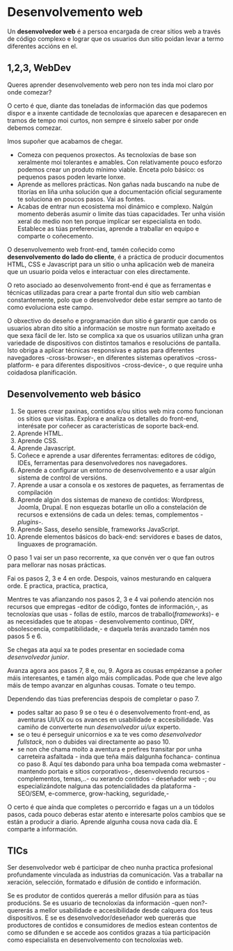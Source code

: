 # Desenvolvemento web

Un **desenvolvedor web** é a persoa encargada de crear sitios web a través de código complexo e lograr que os usuarios dun sitio poidan levar a termo diferentes accións en el.

## 1,2,3, WebDev

Queres aprender desenvolvemento web pero non tes inda moi claro por onde comezar?

O certo é que, diante das toneladas de información das que podemos dispor e a inxente cantidade de tecnoloxías que aparecen e desaparecen en tramos de tempo moi curtos, non sempre é sinxelo saber por onde debemos comezar.

Imos supoñer que acabamos de chegar.

- Comeza con pequenos proxectos. As tecnoloxías de base son xeralmente moi tolerantes e amables. Con relativamente pouco esforzo podemos crear un produto mínimo viable. Enceta polo básico: os pequenos pasos poden levarte lonxe.
- Aprende as mellores prácticas. Non gañas nada buscando na nube de titorías en liña unha solución que a documentación oficial seguramente te soluciona en poucos pasos. Vai as fontes.
- Acabas de entrar nun ecosistema moi dinámico e complexo. Nalgún momento deberás asumir o limite das túas capacidades. Ter unha visión xeral do medio non ten porque implicar ser especialista en todo. Establece as túas preferencias, aprende a traballar en equipo e comparte o coñecemento.

O desenvolvemento web front-end, tamén coñecido como **desenvolvemento do lado do cliente**, é a práctica de producir documentos HTML, CSS e Javascript para un sitio o unha aplicación web de maneira que un usuario poida velos e interactuar con eles directamente.

O reto asociado ao desenvolvemento front-end é que as ferramentas e técnicas utilizadas para crear a parte frontal dun sitio web cambian constantemente, polo que o desenvolvedor debe estar sempre ao tanto de como evoluciona este campo.

O obxectivo do deseño e programación dun sitio é garantir que cando os usuarios abran dito sitio a información se mostre nun formato axeitado e que sexa fácil de ler. Isto se complica xa que os usuarios utilizan unha gran variedade de dispositivos con distintos tamaños e resolucións de pantalla. Isto obriga a aplicar técnicas responsivas e aptas para diferentes navegadores -cross-browser-, en diferentes sistemas operativos -cross-platform- e para diferentes dispositivos -cross-device-, o que require unha coidadosa planificación.

## Desenvolvemento web básico

1. Se queres crear paxinas, contidos e/ou sitios web mira como funcionan os sitios que visitas. Explora e analiza os detalles do front-end, interésate por coñecer as características de soporte back-end.
2. Aprende HTML.
3. Aprende CSS.
4. Aprende Javascript.
5. Coñece e aprende a usar diferentes ferramentas: editores de código, IDEs, ferramentas para desenvolvedores nos navegadores.
6. Aprende a configurar un entorno de desenvolvemento e a usar algún sistema de control de versións.
7. Aprende a usar a consola e os xestores de paquetes, as ferramentas de compilación
8. Aprende algún dos sistemas de manexo de contidos: Wordpress, Joomla, Drupal. E non esquezas botarlle un ollo a constelación de recursos e extensións de cada un deles: temas, complementos -*plugins*-.
9. Aprende Sass, deseño sensible, frameworks JavaScript.
10. Aprende elementos básicos do back-end: servidores e bases de datos, linguaxes de programación.

O paso 1 vai ser un paso recorrente, xa que convén ver o que fan outros para mellorar nas nosas prácticas.

Fai os pasos 2, 3 e 4 en orde. Despois, vainos mesturando en calquera orde. E practica, practica, practica,

Mentres te vas afianzando nos pasos 2, 3 e 4 vai poñendo atención nos recursos que empregas -editor de código, fontes de información,-, as tecnoloxías que usas - follas de estilo, marcos de traballo(*frameworks*)- e as necesidades que te atopas - desenvolvemento continuo, DRY, obsolescencia, compatibilidade,- e daquela terás avanzado tamén nos pasos 5 e 6.

Se chegas ata aquí xa te podes presentar en sociedade coma *desenvolvedor junior*.

Avanza agora aos pasos 7, 8 e, ou, 9. Agora as cousas empézanse a poñer máis interesantes, e tamén algo máis complicadas. Pode que che leve algo máis de tempo avanzar en algunhas cousas. Tomate o teu tempo.

Dependendo das túas preferencias despois de completar o paso 7.

- podes saltar ao paso 9 se o teu é o desenvolvemento front-end, as aventuras UI/UX ou os avances en usabilidade e accesibilidade. Vas camiño de converterte nun *desenvolvedor ui/ux* experto.
- se o teu é perseguir unicornios e xa te ves como *desenvolvedor fullstack*, non o dubides vai directamente ao paso 10.
- se non che chama moito a aventura e prefires transitar por unha carreteira asfaltada - inda que teña máis dalgunha fochanca- continua co paso 8. Aquí tes dabondo para unha boa tempada coma webmaster - mantendo portais e sitios corporativos-, desenvolvendo recursos - complementos, temas,..- ou xerando contidos - deseñador web -; ou especializándote nalguna das potencialidades da plataforma - SEO/SEM, e-commerce, grow-hacking, seguridade,-

O certo é que aínda que completes o percorrido e fagas un a un tódolos pasos, cada pouco deberas estar atento e interesarte polos cambios que se están a producir a diario. Aprende algunha cousa nova cada día. E comparte a información.

## TICs

Ser desenvolvedor web é participar de cheo nunha practica profesional profundamente vinculada as industrias da comunicación. Vas a traballar na xeración, selección, formatado e difusión de contido e información.

Se es produtor de contidos quererás a mellor difusión para as túas producións. Se es usuario de tecnoloxías da información -quen non?- quererás a mellor usabilidade e accesibilidade desde calquera dos teus dispositivos. E se es desenvolvedor/deseñador web quererás que productores de contidos e consumidores de medios estean contentos de como se difunden e se accede aos contidos grazas a túa participación como especialista en desenvolvemento con tecnoloxías web.
